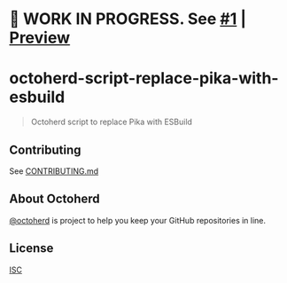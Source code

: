# 🚧 WORK IN PROGRESS. See [#1](https://github.com/wolfy1339/octoherd-script-replace-pika-with-esbuild/pull/1) | [Preview](https://github.com/wolfy1339/octoherd-script-replace-pika-with-esbuild/tree/initial-version)

# octoherd-script-replace-pika-with-esbuild

> Octoherd script to replace Pika with ESBuild

## Contributing

See [CONTRIBUTING.md](CONTRIBUTING.md)

## About Octoherd

[@octoherd](https://github.com/octoherd/) is project to help you keep your GitHub repositories in line.

## License

[ISC](LICENSE.md)

